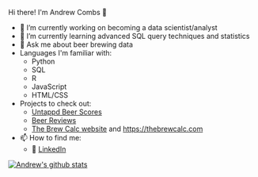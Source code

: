 Hi there! I'm Andrew Combs 👋


- 🔭 I’m currently working on becoming a data scientist/analyst
- 🌱 I’m currently learning advanced SQL query techniques and statistics
- 💬 Ask me about beer brewing data
- Languages I'm familiar with:
  - Python
  - SQL
  - R
  - JavaScript
  - HTML/CSS
- Projects to check out:
  - [Untappd Beer Scores](https://github.com/biwwlybam/untappd_beer_ratings)
  - [Beer Reviews](https://github.com/biwwlybam/beer_ratings)
  - [The Brew Calc website](https://github.com/biwwlybam/the-brew-calc-2) and https://thebrewcalc.com
- 📫 How to find me:
  - :office: [LinkedIn](https://www.linkedin.com/in/andrew-combs-318675102/)

[![Andrew's github stats](https://github-readme-stats.vercel.app/api?username=biwwlybam&count_private=true&show_icons=true&theme=radical&hide_rank=false)](https://github.com/anuraghazra/github-readme-stats)
